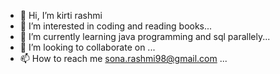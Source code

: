 - 👋 Hi, I’m kirti rashmi
- 👀 I’m interested in coding and reading books...
- 🌱 I’m currently learning java programming and sql parallely...
- 💞️ I’m looking to collaborate on ...
- 📫 How to reach me sona.rashmi98@gmail.com
...

<!---
rashmikirti24/rashmikirti24 is a ✨ special ✨ repository because its `README.md` (this file) appears on your GitHub profile.
You can click the Preview link to take a look at your changes.
--->

